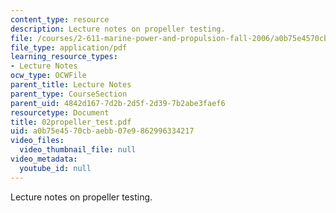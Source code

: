 ```yaml
---
content_type: resource
description: Lecture notes on propeller testing.
file: /courses/2-611-marine-power-and-propulsion-fall-2006/a0b75e4570cbaebb07e9862996334217_02propeller_test.pdf
file_type: application/pdf
learning_resource_types:
- Lecture Notes
ocw_type: OCWFile
parent_title: Lecture Notes
parent_type: CourseSection
parent_uid: 4842d167-7d2b-2d5f-2d39-7b2abe3faef6
resourcetype: Document
title: 02propeller_test.pdf
uid: a0b75e45-70cb-aebb-07e9-862996334217
video_files:
  video_thumbnail_file: null
video_metadata:
  youtube_id: null
---
```

Lecture notes on propeller testing.


